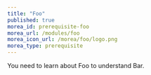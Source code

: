 ```yaml
---
title: "Foo"
published: true
morea_id: prerequisite-foo
morea_url: /modules/foo
morea_icon_url: /morea/foo/logo.png 
morea_type: prerequisite
---
```

You need to learn about Foo to understand Bar. 
